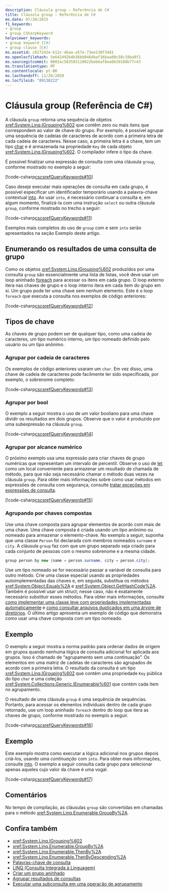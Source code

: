 ```yaml
---
description: Cláusula group – Referência de C#
title: Cláusula group – Referência de C#
ms.date: 07/20/2015
f1_keywords:
- group
- group_CSharpKeyword
helpviewer_keywords:
- group keyword [C#]
- group clause [C#]
ms.assetid: c817242e-b12c-4baa-a57e-73ee138f34d1
ms.openlocfilehash: 5e642492b4b36bb0464baf16baa80c58c19ba9f1
ms.sourcegitcommit: 0802ac583585110022beb6af8ea0b39188b77c43
ms.translationtype: MT
ms.contentlocale: pt-BR
ms.lasthandoff: 11/26/2020
ms.locfileid: "89138222"
---
```

# <a name="group-clause-c-reference"></a>Cláusula group (Referência de C#)

A cláusula `group` retorna uma sequência de objetos <xref:System.Linq.IGrouping%602> que contêm zero ou mais itens que correspondem ao valor de chave do grupo. Por exemplo, é possível agrupar uma sequência de cadeias de caracteres de acordo com a primeira letra de cada cadeia de caracteres. Nesse caso, a primeira letra é a chave, tem um tipo [char](../builtin-types/char.md) e é armazenada na propriedade `Key` de cada objeto <xref:System.Linq.IGrouping%602>. O compilador infere o tipo da chave.

É possível finalizar uma expressão de consulta com uma cláusula `group`, conforme mostrado no exemplo a seguir:

[!code-csharp[cscsrefQueryKeywords#10](~/samples/snippets/csharp/VS_Snippets_VBCSharp/CsCsrefQueryKeywords/CS/Group.cs#10)]

Caso deseje executar mais operações de consulta em cada grupo, é possível especificar um identificador temporário usando a palavra-chave contextual [into](into.md). Ao usar `into`, é necessário continuar a consulta e, em algum momento, finalizá-la com uma instrução `select` ou outra cláusula `group`, conforme mostrado no trecho a seguir:

[!code-csharp[cscsrefQueryKeywords#11](~/samples/snippets/csharp/VS_Snippets_VBCSharp/CsCsrefQueryKeywords/CS/Group.cs#11)]

Exemplos mais completos do uso de `group` com e sem `into` serão apresentados na seção Exemplo deste artigo.

## <a name="enumerating-the-results-of-a-group-query"></a>Enumerando os resultados de uma consulta de grupo

Como os objetos <xref:System.Linq.IGrouping%602> produzidos por uma consulta `group` são essencialmente uma lista de listas, você deve usar um loop aninhado [foreach](foreach-in.md) para acessar os itens em cada grupo. O loop externo itera nas chaves de grupo e o loop interno itera em cada item do grupo em si. Um grupo pode ter uma chave sem nenhum elemento. Este é o loop `foreach` que executa a consulta nos exemplos de código anteriores:

[!code-csharp[cscsrefQueryKeywords#12](~/samples/snippets/csharp/VS_Snippets_VBCSharp/CsCsrefQueryKeywords/CS/Group.cs#12)]

## <a name="key-types"></a>Tipos de chave

As chaves de grupo podem ser de qualquer tipo, como uma cadeia de caracteres, um tipo numérico interno, um tipo nomeado definido pelo usuário ou um tipo anônimo.

### <a name="grouping-by-string"></a>Agrupar por cadeia de caracteres

Os exemplos de código anteriores usaram um `char`. Em vez disso, uma chave de cadeia de caracteres pode facilmente ter sido especificada, por exemplo, o sobrenome completo:

[!code-csharp[cscsrefQueryKeywords#13](~/samples/snippets/csharp/VS_Snippets_VBCSharp/CsCsrefQueryKeywords/CS/Group.cs#13)]

### <a name="grouping-by-bool"></a>Agrupar por bool

O exemplo a seguir mostra o uso de um valor booliano para uma chave dividir os resultados em dois grupos. Observe que o valor é produzido por uma subexpressão na cláusula `group`.

[!code-csharp[cscsrefQueryKeywords#14](~/samples/snippets/csharp/VS_Snippets_VBCSharp/CsCsrefQueryKeywords/CS/Group.cs#14)]

### <a name="grouping-by-numeric-range"></a>Agrupar por alcance numérico

O próximo exemplo usa uma expressão para criar chaves de grupo numéricas que representam um intervalo de percentil. Observe o uso de [let](let-clause.md) como um local conveniente para armazenar um resultado de chamada de método, para que não seja necessário chamar o método duas vezes na cláusula `group`. Para obter mais informações sobre como usar métodos em expressões de consulta com segurança, consulte [tratar exceções em expressões de consulta](../../linq/handle-exceptions-in-query-expressions.md).

[!code-csharp[cscsrefQueryKeywords#15](~/samples/snippets/csharp/VS_Snippets_VBCSharp/CsCsrefQueryKeywords/CS/Group.cs#15)]

### <a name="grouping-by-composite-keys"></a>Agrupando por chaves compostas

Use uma chave composta para agrupar elementos de acordo com mais de uma chave. Uma chave composta é criada usando um tipo anônimo ou nomeado para armazenar o elemento-chave. No exemplo a seguir, suponha que uma classe `Person` foi declarada com membros nomeados `surname` e `city`. A cláusula `group` faz com que um grupo separado seja criado para cada conjunto de pessoas com o mesmo sobrenome e a mesma cidade.

```csharp
group person by new {name = person.surname, city = person.city};
```

Use um tipo nomeado se for necessário passar a variável de consulta para outro método. Crie uma classe especial usando as propriedades autoimplementadas das chaves e, em seguida, substitua os métodos <xref:System.Object.Equals%2A> e <xref:System.Object.GetHashCode%2A>. Também é possível usar um struct; nesse caso, não é exatamente necessário substituir esses métodos. Para obter mais informações, consulte [como implementar uma classe leve com propriedades implementadas automaticamente](../../programming-guide/classes-and-structs/how-to-implement-a-lightweight-class-with-auto-implemented-properties.md) e [como consultar arquivos duplicados em uma árvore de diretórios](../../programming-guide/concepts/linq/how-to-query-for-duplicate-files-in-a-directory-tree-linq.md). O último artigo apresenta um exemplo de código que demonstra como usar uma chave composta com um tipo nomeado.

## <a name="example"></a>Exemplo

O exemplo a seguir mostra a norma padrão para ordenar dados de origem em grupos quando nenhuma lógica de consulta adicional for aplicada aos grupos. Isso é chamado de “agrupamento sem uma continuação”. Os elementos em uma matriz de cadeias de caracteres são agrupados de acordo com a primeira letra. O resultado da consulta é um tipo <xref:System.Linq.IGrouping%602> que contém uma propriedade `Key` pública do tipo `char` e uma coleção <xref:System.Collections.Generic.IEnumerable%601> que contém cada item no agrupamento.

O resultado de uma cláusula `group` é uma sequência de sequências. Portanto, para acessar os elementos individuais dentro de cada grupo retornado, use um loop aninhado `foreach` dentro do loop que itera as chaves de grupo, conforme mostrado no exemplo a seguir.

[!code-csharp[cscsrefQueryKeywords#16](~/samples/snippets/csharp/VS_Snippets_VBCSharp/CsCsrefQueryKeywords/CS/Group.cs#16)]

## <a name="example"></a>Exemplo

Este exemplo mostra como executar a lógica adicional nos grupos depois criá-los, usando uma *continuação* com `into`. Para obter mais informações, consulte [into](into.md). O exemplo a seguir consulta cada grupo para selecionar apenas aqueles cujo valor da chave é uma vogal.

[!code-csharp[cscsrefQueryKeywords#17](~/samples/snippets/csharp/VS_Snippets_VBCSharp/CsCsrefQueryKeywords/CS/Group.cs#17)]

## <a name="remarks"></a>Comentários

No tempo de compilação, as cláusulas `group` são convertidas em chamadas para o método <xref:System.Linq.Enumerable.GroupBy%2A>.

## <a name="see-also"></a>Confira também

- <xref:System.Linq.IGrouping%602>
- <xref:System.Linq.Enumerable.GroupBy%2A>
- <xref:System.Linq.Enumerable.ThenBy%2A>
- <xref:System.Linq.Enumerable.ThenByDescending%2A>
- [Palavras-chave de consulta](query-keywords.md)
- [LINQ (Consulta Integrada à Linguagem)](../../linq/index.md)
- [Criar um grupo aninhado](../../linq/create-a-nested-group.md)
- [Agrupar resultados de consultas](../../linq/group-query-results.md)
- [Executar uma subconsulta em uma operação de agrupamento](../../linq/perform-a-subquery-on-a-grouping-operation.md)

